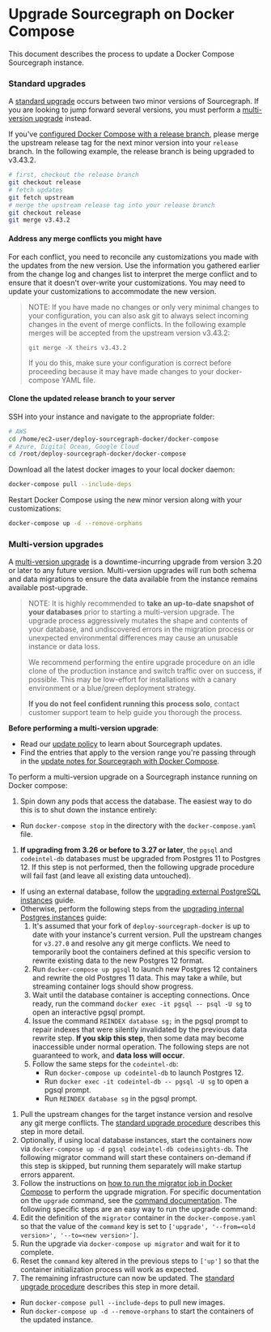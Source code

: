# Upgrade Sourcegraph on Docker Compose

This document describes the process to update a Docker Compose Sourcegraph instance.

### Standard upgrades

A [standard upgrade](../../updates/index.md#standard-upgrades) occurs between two minor versions of Sourcegraph. If you are looking to jump forward several versions, you must perform a [multi-version upgrade](#multi-version-upgrades) instead.

If you've [configured Docker Compose with a release branch](index.md#step-1-prepare-the-deployment-repository), please merge the upstream release tag for the next minor version into your `release` branch. In the following example, the release branch is being upgraded to v3.43.2.

```bash
# first, checkout the release branch
git checkout release
# fetch updates
git fetch upstream
# merge the upstream release tag into your release branch
git checkout release
git merge v3.43.2
```

#### Address any merge conflicts you might have

For each conflict, you need to reconcile any customizations you made with the updates from the new version. Use the information you gathered earlier from the change log and changes list to interpret the merge conflict and to ensure that it doesn't over-write your customizations. You may need to update your customizations to accommodate the new version. 

> NOTE: If you have made no changes or only very minimal changes to your configuration, you can also ask git to always select incoming changes in the event of merge conflicts. In the following example merges will be accepted from the upstream version v3.43.2:
>
> `git merge -X theirs v3.43.2`
>
> If you do this, make sure your configuration is correct before proceeding because it may have made changes to your docker-compose YAML file.

#### Clone the updated release branch to your server

SSH into your instance and navigate to the appropriate folder:  

```bash
# AWS
cd /home/ec2-user/deploy-sourcegraph-docker/docker-compose
# Azure, Digital Ocean, Google Cloud
cd /root/deploy-sourcegraph-docker/docker-compose
```

Download all the latest docker images to your local docker daemon:

```bash
docker-compose pull --include-deps
```

Restart Docker Compose using the new minor version along with your customizations:

```bash
docker-compose up -d --remove-orphans
```

### Multi-version upgrades

A [multi-version upgrade](../../updates/index.md#multi-version-upgrades) is a downtime-incurring upgrade from version 3.20 or later to any future version. Multi-version upgrades will run both schema and data migrations to ensure the data available from the instance remains available post-upgrade.

> NOTE: It is highly recommended to **take an up-to-date snapshot of your databases** prior to starting a multi-version upgrade. The upgrade process aggressively mutates the shape and contents of your database, and undiscovered errors in the migration process or unexpected environmental differences may cause an unusable instance or data loss.
>
> We recommend performing the entire upgrade procedure on an idle clone of the production instance and switch traffic over on success, if possible. This may be low-effort for installations with a canary environment or a blue/green deployment strategy.
>
> **If you do not feel confident running this process solo**, contact customer support team to help guide you thorough the process.

**Before performing a multi-version upgrade**:
 
- Read our [update policy](../../updates/index.md#update-policy) to learn about Sourcegraph updates.
- Find the entries that apply to the version range you're passing through in the [update notes for Sourcegraph with Docker Compose](../../updates/docker_compose.md#multi-version-upgrade-procedure).

To perform a multi-version upgrade on a Sourcegraph instance running on Docker compose:

1. Spin down any pods that access the database. The easiest way to do this is to shut down the instance entirely:
  - Run `docker-compose stop` in the directory with the `docker-compose.yaml` file.
1. **If upgrading from 3.26 or before to 3.27 or later**, the `pgsql` and `codeintel-db` databases must be upgraded from Postgres 11 to Postgres 12. If this step is not performed, then the following upgrade procedure will fail fast (and leave all existing data untouched).
  - If using an external database, follow the [upgrading external PostgreSQL instances](../../postgres.md#upgrading-external-postgresql-instances) guide.
  - Otherwise, perform the following steps from the [upgrading internal Postgres instances](../../postgres.md#upgrading-internal-postgresql-instances) guide:
      1. It's assumed that your fork of `deploy-sourcegraph-docker` is up to date with your instance's current version. Pull the upstream changes for `v3.27.0` and resolve any git merge conflicts. We need to temporarily boot the containers defined at this specific version to rewrite existing data to the new Postgres 12 format.
      1. Run `docker-compose up pgsql` to launch new Postgres 12 containers and rewrite the old Postgres 11 data. This may take a while, but streaming container logs should show progress.
      1. Wait until the database container is accepting connections. Once ready, run the command `docker exec -it pgsql -- psql -U sg` to open an interactive pgsql prompt.
      1. Issue the command `REINDEX database sg;` in the pgsql prompt to repair indexes that were silently invalidated by the previous data rewrite step. **If you skip this step**, then some data may become inaccessible under normal operation. The following steps are not guaranteed to work, and **data loss will occur**.
      1. Follow the same steps for the `codeintel-db`:
          - Run `docker-compose up codeintel-db` to launch Postgres 12.
          - Run `docker exec -it codeintel-db -- pgsql -U sg` to open a pgsql prompt.
          - Run `REINDEX database sg` in the pgsql prompt.
1. Pull the upstream changes for the target instance version and resolve any git merge conflicts. The [standard upgrade procedure](#standard-upgrades) describes this step in more detail.
1. Optionally, if using local database instances, start the containers now via `docker-compose up -d pgsql codeintel-db codeinsights-db`. The following migrator command will start these containers on-demand if this step is skipped, but running them separately will make startup errors apparent.
1. Follow the instructions on [how to run the migrator job in Docker Compose](../../how-to/manual_database_migrations.md#docker-compose) to perform the upgrade migration. For specific documentation on the `upgrade` command, see the [command documentation](../../how-to/manual_database_migrations.md#upgrade). The following specific steps are an easy way to run the upgrade command:
  1. Edit the definition of the `migrator` container in the `docker-compose.yaml` so that the value of the `command` key is set to `['upgrade', '--from=<old version>', '--to=<new version>']`.
  1. Run the upgrade via `docker-compose up migrator` and wait for it to complete.
  1. Reset the `command` key altered in the previous steps to `['up']` so that the container initialization process will work as expected.
1. The remaining infrastructure can now be updated. The [standard upgrade procedure](#standard-upgrades) describes this step in more detail.
  - Run `docker-compose pull --include-deps` to pull new images.
  - Run `docker-compose up -d --remove-orphans` to start the containers of the updated instance.
